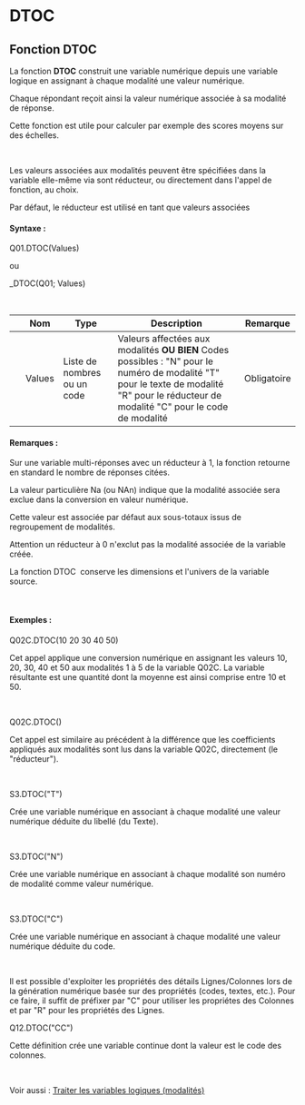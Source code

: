# DTOC

## Fonction DTOC

La fonction **DTOC** construit une variable numérique depuis une variable logique en assignant à chaque modalité une valeur numérique.

Chaque répondant reçoit ainsi la valeur numérique associée à sa modalité de réponse.

Cette fonction est utile pour calculer par exemple des scores moyens sur des échelles.

&nbsp;

Les valeurs associées aux modalités peuvent être spécifiées dans la variable elle-même via sont réducteur, ou directement dans l'appel de fonction, au choix.

Par défaut, le réducteur est utilisé en tant que valeurs associées

#### Syntaxe :&nbsp;

Q01.DTOC(Values)

ou

\_DTOC(Q01; Values)

&nbsp;

| &nbsp; | **Nom** |**Type**|**Description**|**Remarque** |
| --- | --- | --- | --- | --- |
| &nbsp; | Values | Liste de nombres ou un code | Valeurs affectées aux modalités **OU BIEN** Codes possibles : "N" pour le numéro de modalité "T" pour le texte de modalité "R" pour le réducteur de modalité "C" pour le code de modalité | Obligatoire |


#### Remarques :

Sur une variable multi-réponses avec un réducteur à 1, la fonction retourne en standard le nombre de réponses citées.

La valeur particulière Na (ou NAn) indique que la modalité associée sera exclue dans la conversion en valeur numérique.

Cette valeur est associée par défaut aux sous-totaux issus de regroupement de modalités.

Attention un réducteur à 0 n'exclut pas la modalité associée de la variable créée.

La fonction DTOC&nbsp; conserve les dimensions et l'univers de la variable source.

&nbsp;

#### Exemples :

Q02C.DTOC(10 20 30 40 50)

Cet appel applique une conversion numérique en assignant les valeurs 10, 20, 30, 40 et 50 aux modalités 1 à 5 de la variable Q02C. La variable résultante est une quantité dont la moyenne est ainsi comprise entre 10 et 50.

&nbsp;

Q02C.DTOC()

Cet appel est similaire au précédent à la différence que les coefficients appliqués aux modalités sont lus dans la variable Q02C, directement (le "réducteur").

&nbsp;

S3.DTOC("T")

Crée une variable numérique en associant à chaque modalité une valeur numérique déduite du libellé (du Texte).

&nbsp;

S3.DTOC("N")

Crée une variable numérique en associant à chaque modalité son numéro de modalité comme valeur numérique.

&nbsp;

S3.DTOC("C")

Crée une variable numérique en associant à chaque modalité une valeur numérique déduite du code.

&nbsp;

Il est possible d'exploiter les propriétés des détails Lignes/Colonnes lors de la génération numérique basée sur des propriétés (codes, textes, etc.). Pour ce faire, il suffit de préfixer par "C" pour utiliser les propriétes des Colonnes et par "R" pour les propriétés des Lignes.

Q12.DTOC("CC")

Cette définition crée une variable continue dont la valeur est le code des colonnes.

&nbsp;

Voir aussi : [Traiter les variables logiques (modalités)](<Traiterlesvariableslogiquesmoda1.md>)